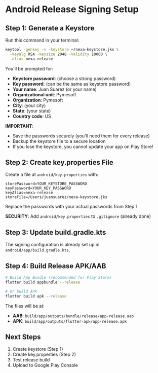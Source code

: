 # Android Release Signing Setup

## Step 1: Generate a Keystore

Run this command in your terminal:

```bash
keytool -genkey -v -keystore ~/nexa-keystore.jks \
  -keyalg RSA -keysize 2048 -validity 10000 \
  -alias nexa-release
```

You'll be prompted for:
- **Keystore password**: (choose a strong password)
- **Key password**: (can be the same as keystore password)
- **Your name**: Juan Suarez (or your name)
- **Organizational unit**: Pymesoft
- **Organization**: Pymesoft
- **City**: (your city)
- **State**: (your state)
- **Country code**: US

**IMPORTANT**:
- Save the passwords securely (you'll need them for every release)
- Backup the keystore file to a secure location
- If you lose the keystore, you cannot update your app on Play Store!

## Step 2: Create key.properties File

Create a file at `android/key.properties` with:

```properties
storePassword=YOUR_KEYSTORE_PASSWORD
keyPassword=YOUR_KEY_PASSWORD
keyAlias=nexa-release
storeFile=/Users/juansuarez/nexa-keystore.jks
```

Replace the passwords with your actual passwords from Step 1.

**SECURITY**: Add `android/key.properties` to `.gitignore` (already done)

## Step 3: Update build.gradle.kts

The signing configuration is already set up in `android/app/build.gradle.kts`.

## Step 4: Build Release APK/AAB

```bash
# Build App Bundle (recommended for Play Store)
flutter build appbundle --release

# Or build APK
flutter build apk --release
```

The files will be at:
- **AAB**: `build/app/outputs/bundle/release/app-release.aab`
- **APK**: `build/app/outputs/flutter-apk/app-release.apk`

## Next Steps

1. Create keystore (Step 1)
2. Create key.properties (Step 2)
3. Test release build
4. Upload to Google Play Console

